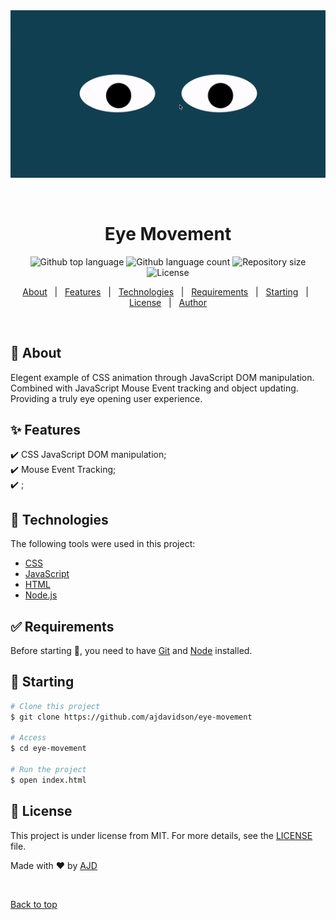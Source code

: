 <div align="center" id="top"> 
  <img src="app.gif" alt="Eye Movement" />

  &#xa0;

  <!-- <a href="https://eyemovement.netlify.app">Demo</a> -->
</div>

<h1 align="center">Eye Movement</h1>

<p align="center">
  <img alt="Github top language" src="https://img.shields.io/github/languages/top/ajdavidson/eye-movement?color=56BEB8">

  <img alt="Github language count" src="https://img.shields.io/github/languages/count/ajdavidson/eye-movement?color=56BEB8">

  <img alt="Repository size" src="https://img.shields.io/github/repo-size/ajdavidson/eye-movement?color=56BEB8">

  <img alt="License" src="https://img.shields.io/github/license/ajdavidson/eye-movement?color=56BEB8">

  <!-- <img alt="Github issues" src="https://img.shields.io/github/issues/ajdavidson/eye-movement?color=56BEB8" /> -->

  <!-- <img alt="Github forks" src="https://img.shields.io/github/forks/ajdavidson/eye-movement?color=56BEB8" /> -->

  <!-- <img alt="Github stars" src="https://img.shields.io/github/stars/ajdavidson/eye-movement?color=56BEB8" /> -->
</p>

<!-- Status -->

<!-- <h4 align="center"> 
	🚧  Eye Movement 🚀 Under construction...  🚧
</h4> 

<hr> -->

<p align="center">
  <a href="#dart-about">About</a> &#xa0; | &#xa0; 
  <a href="#sparkles-features">Features</a> &#xa0; | &#xa0;
  <a href="#rocket-technologies">Technologies</a> &#xa0; | &#xa0;
  <a href="#white_check_mark-requirements">Requirements</a> &#xa0; | &#xa0;
  <a href="#checkered_flag-starting">Starting</a> &#xa0; | &#xa0;
  <a href="#memo-license">License</a> &#xa0; | &#xa0;
  <a href="https://github.com/ajdavidson" target="_blank">Author</a>
</p>

<br>

## :dart: About ##

Elegent example of CSS animation through JavaScript DOM manipulation.\
Combined with JavaScript Mouse Event tracking and object updating.\
Providing a truly eye opening user experience.

## :sparkles: Features ##

:heavy_check_mark: CSS JavaScript DOM manipulation;\
:heavy_check_mark: Mouse Event Tracking;\
:heavy_check_mark: ;

## :rocket: Technologies ##

The following tools were used in this project:

- [CSS](https://www.w3.org/TR/CSS/#css)
- [JavaScript](https://www.ecma-international.org/)
- [HTML](https://whatwg.org/)
- [Node.js](https://nodejs.org/en/)

## :white_check_mark: Requirements ##

Before starting :checkered_flag:, you need to have [Git](https://git-scm.com) and [Node](https://nodejs.org/en/) installed.

## :checkered_flag: Starting ##

```bash
# Clone this project
$ git clone https://github.com/ajdavidson/eye-movement

# Access
$ cd eye-movement

# Run the project
$ open index.html

```

## :memo: License ##

This project is under license from MIT. For more details, see the [LICENSE](LICENSE.md) file.


Made with :heart: by <a href="https://github.com/ajdavidson" target="_blank">AJD</a>

&#xa0;

<a href="#top">Back to top</a>
